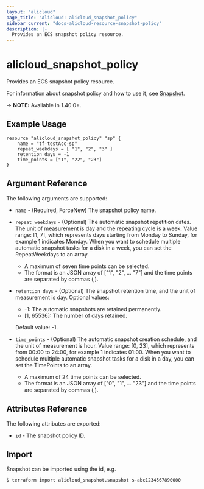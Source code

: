 ```yaml
---
layout: "alicloud"
page_title: "Alicloud: alicloud_snapshot_policy"
sidebar_current: "docs-alicloud-resource-snapshot-policy"
description: |-
  Provides an ECS snapshot policy resource.
---
```


# alicloud\_snapshot\_policy

Provides an ECS snapshot policy resource.

For information about snapshot policy and how to use it, see [Snapshot](https://www.alibabacloud.com/help/doc-detail/25460.html).

-> **NOTE:** Available in 1.40.0+.

## Example Usage

```
resource "alicloud_snapshot_policy" "sp" {
    name = "tf-testAcc-sp"
    repeat_weekdays = [ "1", "2", "3" ]
    retention_days = -1
    time_points = ["1", "22", "23"]
}
```

## Argument Reference

The following arguments are supported:

* `name` - (Required, ForceNew) The snapshot policy name.
* `repeat_weekdays` - (Optional) The automatic snapshot repetition dates. The unit of measurement is day and the repeating cycle is a week. Value range: [1, 7], which represents days starting from Monday to Sunday, for example 1  indicates Monday. When you want to schedule multiple automatic snapshot tasks for a disk in a week, you can set the RepeatWeekdays to an array.
    - A maximum of seven time points can be selected.
    - The format is  an JSON array of ["1", "2", … "7"]  and the time points are separated by commas (,).
* `retention_days` - (Optional) The snapshot retention time, and the unit of measurement is day. Optional values:
    - -1: The automatic snapshots are retained permanently.
    - [1, 65536]: The number of days retained.
    
    Default value: -1.
* `time_points` - (Optional) The automatic snapshot creation schedule, and the unit of measurement is hour. Value range: [0, 23], which represents from 00:00 to 24:00,  for example 1 indicates 01:00. When you want to schedule multiple automatic snapshot tasks for a disk in a day, you can set the TimePoints to an array.
    - A maximum of 24 time points can be selected.
    - The format is  an JSON array of ["0", "1", … "23"] and the time points are separated by commas (,).
    
## Attributes Reference

The following attributes are exported:
* `id` - The snapshot policy ID.

## Import

Snapshot can be imported using the id, e.g.

```
$ terraform import alicloud_snapshot.snapshot s-abc1234567890000
```
